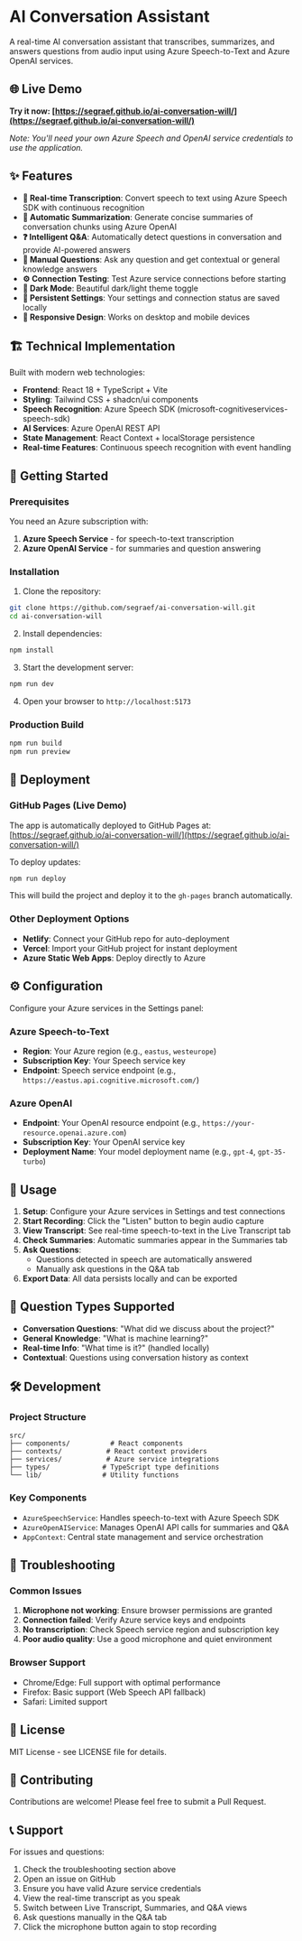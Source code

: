 # AI Conversation Assistant

A real-time AI conversation assistant that transcribes, summarizes, and answers questions from audio input using Azure Speech-to-Text and Azure OpenAI services.

## 🌐 Live Demo

**Try it now: [https://segraef.github.io/ai-conversation-will/](https://segraef.github.io/ai-conversation-will/)**

*Note: You'll need your own Azure Speech and OpenAI service credentials to use the application.*

## ✨ Features

- **🎤 Real-time Transcription**: Convert speech to text using Azure Speech SDK with continuous recognition
- **📝 Automatic Summarization**: Generate concise summaries of conversation chunks using Azure OpenAI
- **❓ Intelligent Q&A**: Automatically detect questions in conversation and provide AI-powered answers
- **💬 Manual Questions**: Ask any question and get contextual or general knowledge answers
- **⚙️ Connection Testing**: Test Azure service connections before starting
- **🌙 Dark Mode**: Beautiful dark/light theme toggle
- **💾 Persistent Settings**: Your settings and connection status are saved locally
- **📱 Responsive Design**: Works on desktop and mobile devices

## 🏗️ Technical Implementation

Built with modern web technologies:

- **Frontend**: React 18 + TypeScript + Vite
- **Styling**: Tailwind CSS + shadcn/ui components
- **Speech Recognition**: Azure Speech SDK (microsoft-cognitiveservices-speech-sdk)
- **AI Services**: Azure OpenAI REST API
- **State Management**: React Context + localStorage persistence
- **Real-time Features**: Continuous speech recognition with event handling

## 🚀 Getting Started

### Prerequisites

You need an Azure subscription with:
1. **Azure Speech Service** - for speech-to-text transcription
2. **Azure OpenAI Service** - for summaries and question answering

### Installation

1. Clone the repository:
```bash
git clone https://github.com/segraef/ai-conversation-will.git
cd ai-conversation-will
```

2. Install dependencies:
```bash
npm install
```

3. Start the development server:
```bash
npm run dev
```

4. Open your browser to `http://localhost:5173`

### Production Build

```bash
npm run build
npm run preview
```

## 🚀 Deployment

### GitHub Pages (Live Demo)

The app is automatically deployed to GitHub Pages at: [https://segraef.github.io/ai-conversation-will/](https://segraef.github.io/ai-conversation-will/)

To deploy updates:
```bash
npm run deploy
```

This will build the project and deploy it to the `gh-pages` branch automatically.

### Other Deployment Options

- **Netlify**: Connect your GitHub repo for auto-deployment
- **Vercel**: Import your GitHub project for instant deployment  
- **Azure Static Web Apps**: Deploy directly to Azure

## ⚙️ Configuration

Configure your Azure services in the Settings panel:

### Azure Speech-to-Text
- **Region**: Your Azure region (e.g., `eastus`, `westeurope`)
- **Subscription Key**: Your Speech service key
- **Endpoint**: Speech service endpoint (e.g., `https://eastus.api.cognitive.microsoft.com/`)

### Azure OpenAI
- **Endpoint**: Your OpenAI resource endpoint (e.g., `https://your-resource.openai.azure.com`)
- **Subscription Key**: Your OpenAI service key  
- **Deployment Name**: Your model deployment name (e.g., `gpt-4`, `gpt-35-turbo`)

## 📖 Usage

1. **Setup**: Configure your Azure services in Settings and test connections
2. **Start Recording**: Click the "Listen" button to begin audio capture
3. **View Transcript**: See real-time speech-to-text in the Live Transcript tab
4. **Check Summaries**: Automatic summaries appear in the Summaries tab
5. **Ask Questions**: 
   - Questions detected in speech are automatically answered
   - Manually ask questions in the Q&A tab
6. **Export Data**: All data persists locally and can be exported

## 🎯 Question Types Supported

- **Conversation Questions**: "What did we discuss about the project?"
- **General Knowledge**: "What is machine learning?"
- **Real-time Info**: "What time is it?" (handled locally)
- **Contextual**: Questions using conversation history as context

## 🛠️ Development

### Project Structure
```
src/
├── components/          # React components
├── contexts/           # React context providers
├── services/           # Azure service integrations
├── types/             # TypeScript type definitions
└── lib/               # Utility functions
```

### Key Components
- `AzureSpeechService`: Handles speech-to-text with Azure Speech SDK
- `AzureOpenAIService`: Manages OpenAI API calls for summaries and Q&A
- `AppContext`: Central state management and service orchestration

## 🔧 Troubleshooting

### Common Issues

1. **Microphone not working**: Ensure browser permissions are granted
2. **Connection failed**: Verify Azure service keys and endpoints
3. **No transcription**: Check Speech service region and subscription key
4. **Poor audio quality**: Use a good microphone and quiet environment

### Browser Support

- Chrome/Edge: Full support with optimal performance
- Firefox: Basic support (Web Speech API fallback)
- Safari: Limited support

## 📄 License

MIT License - see LICENSE file for details.

## 🤝 Contributing

Contributions are welcome! Please feel free to submit a Pull Request.

## 📞 Support

For issues and questions:
1. Check the troubleshooting section above
2. Open an issue on GitHub
3. Ensure you have valid Azure service credentials
3. View the real-time transcript as you speak
4. Switch between Live Transcript, Summaries, and Q&A views
5. Ask questions manually in the Q&A tab
6. Click the microphone button again to stop recording